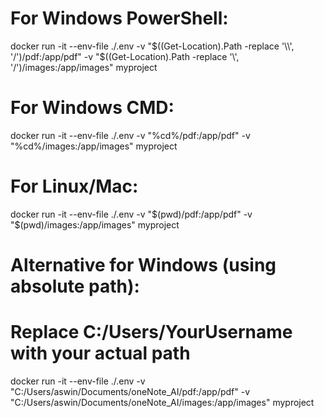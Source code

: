 # For Windows PowerShell:
docker run -it --env-file ./.env -v "$((Get-Location).Path -replace '\\', '/')/pdf:/app/pdf" -v "$((Get-Location).Path -replace '\\', '/')/images:/app/images" myproject

# For Windows CMD:
docker run -it --env-file ./.env -v "%cd%/pdf:/app/pdf" -v "%cd%/images:/app/images" myproject

# For Linux/Mac:
docker run -it --env-file ./.env -v "$(pwd)/pdf:/app/pdf" -v "$(pwd)/images:/app/images" myproject

# Alternative for Windows (using absolute path):
# Replace C:/Users/YourUsername with your actual path
docker run -it --env-file ./.env -v "C:/Users/aswin/Documents/oneNote_AI/pdf:/app/pdf" -v "C:/Users/aswin/Documents/oneNote_AI/images:/app/images" myproject


